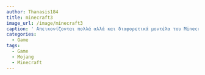 ```yaml
---
author: Thanasis184
title: minecraft3
image_url: /image/minecraft3
caption: ' Απεικονίζονται πολλά αλλά και διαφορετικά μοντέλα του Minecraft '
categories:
  - Game
tags:
  - Game
  - Mojang
  - Minecraft
---
```

